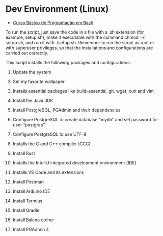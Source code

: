 
# Dev Environment (Linux)

- [Curso Básico de Programação em Bash](https://debxp.org/livros/cbpb-apostila.pdf)

To run the script, just save the code in a file with a .sh extension (for example, setup.sh), make it executable with the command chmod +x setup.sh, and run it with ./setup.sh. Remember to run the script as root or with superuser privileges, so that the installations and configurations are carried out correctly.

This script installs the following packages and configurations:

1. Update the system

2. Set my favorite wallpaper

3. Installs essential packages like build-essential, git, wget, curl and vim

4. Install the Java JDK

5. Install PostgreSQL, PGAdmin and their dependencies

6. Configure PostgreSQL to create database "mydb" and set password for user "postgres"

7. Configure PostgreSQL to use UTF-8

8. Installs the C and C++ compiler (GCC)

9. Install Rust

10. Installs the IntelliJ integrated development environment (IDE)

11. Installs VS Code and its extensions

12. Install Postman

13. Install Arduino IDE

14. Install Termius

15. Install Gradle

16. Install Balena etcher

17. Install PGAdmin 4 